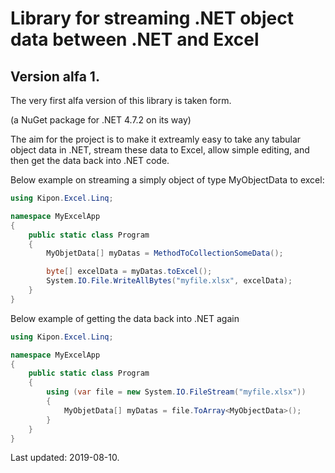 # Library for streaming .NET object data between .NET and Excel

## Version alfa 1.
The very first alfa version of this library is taken form.

(a NuGet package for .NET 4.7.2 on its way)

The aim for the project is to make it extreamly easy to take any tabular object data in .NET, stream these data to Excel, allow simple editing, and then get the data
back into .NET code.

Below example on streaming a simply object of type MyObjectData to excel:


```csharp
using Kipon.Excel.Linq;

namespace MyExcelApp 
{
    public static class Program 
	{ 
		MyObjetData[] myDatas = MethodToCollectionSomeData();

		byte[] excelData = myDatas.toExcel();
		System.IO.File.WriteAllBytes("myfile.xlsx", excelData);
	}
}

```

Below example of getting the data back into .NET again

```csharp
using Kipon.Excel.Linq;

namespace MyExcelApp 
{
	public static class Program
	{
		using (var file = new System.IO.FileStream("myfile.xlsx")) 
		{
		    MyObjetData[] myDatas = file.ToArray<MyObjectData>();
		}
	}
}
```


Last updated: 2019-08-10.